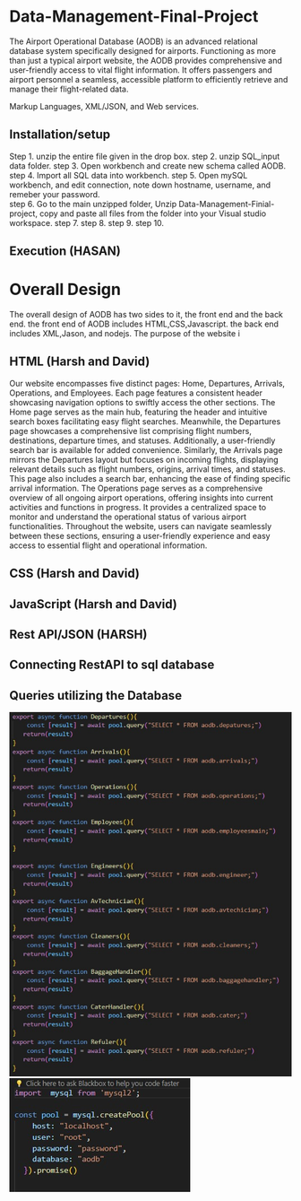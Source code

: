 # Data-Management-Final-Project
The Airport Operational Database (AODB) is an advanced relational database system specifically designed for airports. Functioning as more than just a typical airport website, the AODB provides comprehensive and user-friendly access to vital flight information. It offers passengers and airport personnel a seamless, accessible platform to efficiently retrieve and manage their flight-related data.

 Markup
Languages, XML/JSON, and Web services.

## Installation/setup
Step 1. unzip the entire file given in the drop box.
step 2. unzip SQL_input data folder. 
step 3. Open workbench and create new schema called AODB.
step 4. Import all SQL data into workbench.
step 5. Open mySQL workbench, and edit connection, note down hostname, username, and remeber your password.   
step 6. Go to the main unzipped folder, Unzip Data-Management-Finial-project, copy and paste all files from the folder into your Visual studio  workspace.
step 7. 
step 8.
step 9.
step 10.
## Execution (HASAN)

# Overall Design
The overall design of AODB has two sides to it, the front end and the back end. the front end of AODB includes HTML,CSS,Javascript. the back end includes XML,Jason, and nodejs. The purpose of the website i 

## HTML (Harsh and David)
Our website encompasses five distinct pages: Home, Departures, Arrivals, Operations, and Employees. Each page features a consistent header showcasing navigation options to swiftly access the other sections.
The Home page serves as the main hub, featuring the header and intuitive search boxes facilitating easy flight searches. Meanwhile, the Departures page showcases a comprehensive list comprising flight numbers, destinations, departure times, and statuses. Additionally, a user-friendly search bar is available for added convenience.
Similarly, the Arrivals page mirrors the Departures layout but focuses on incoming flights, displaying relevant details such as flight numbers, origins, arrival times, and statuses. This page also includes a search bar, enhancing the ease of finding specific arrival information.
The Operations page serves as a comprehensive overview of all ongoing airport operations, offering insights into current activities and functions in progress. It provides a centralized space to monitor and understand the operational status of various airport functionalities.
Throughout the website, users can navigate seamlessly between these sections, ensuring a user-friendly experience and easy access to essential flight and operational information.

## CSS (Harsh and David)
 
## JavaScript (Harsh and David)

## Rest API/JSON (HARSH)

## Connecting RestAPI to sql database

## Queries utilizing the Database
![alt text](screenshots/queries1.jpg)
![alt text](screenshots/MySQL-Connection.jpg)
